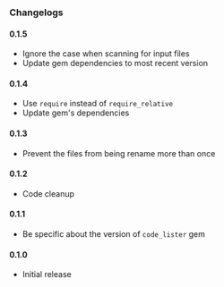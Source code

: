 ### Changelogs

#### 0.1.5

- Ignore the case when scanning for input files
- Update gem dependencies to most recent version

#### 0.1.4

- Use `require` instead of `require_relative`
- Update gem's dependencies

#### 0.1.3

- Prevent the files from being rename more than once

#### 0.1.2

- Code cleanup

#### 0.1.1

- Be specific about the version of `code_lister` gem

#### 0.1.0

- Initial release
